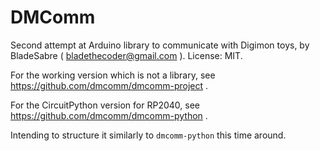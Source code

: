 # DMComm

Second attempt at Arduino library to communicate with Digimon toys, by BladeSabre ( bladethecoder@gmail.com ). License: MIT.

For the working version which is not a library, see https://github.com/dmcomm/dmcomm-project .

For the CircuitPython version for RP2040, see https://github.com/dmcomm/dmcomm-python .

Intending to structure it similarly to `dmcomm-python` this time around.
